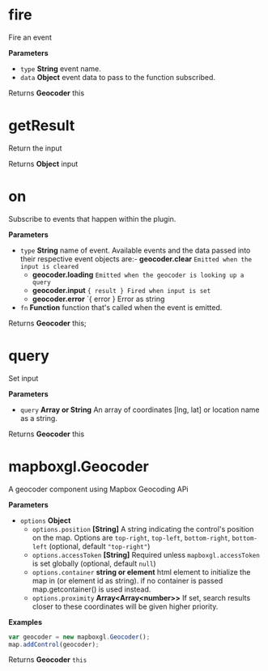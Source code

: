 # fire

Fire an event

**Parameters**

-   `type` **String** event name.
-   `data` **Object** event data to pass to the function subscribed.

Returns **Geocoder** this

# getResult

Return the input

Returns **Object** input

# on

Subscribe to events that happen within the plugin.

**Parameters**

-   `type` **String** name of event. Available events and the data passed into their respective event objects are:-   **geocoder.clear** `Emitted when the input is cleared`
    -   **geocoder.loading** `Emitted when the geocoder is looking up a query`
    -   **geocoder.input** `{ result } Fired when input is set`
    -   **geocoder.error** `{ error } Error as string
-   `fn` **Function** function that's called when the event is emitted.

Returns **Geocoder** this;

# query

Set input

**Parameters**

-   `query` **Array or String** An array of coordinates [lng, lat] or location name as a string.

Returns **Geocoder** this

# mapboxgl.Geocoder

A geocoder component using Mapbox Geocoding APi

**Parameters**

-   `options` **Object** 
    -   `options.position` **[String]** A string indicating the control's position on the map. Options are `top-right`, `top-left`, `bottom-right`, `bottom-left` (optional, default `"top-right"`)
    -   `options.accessToken` **[String]** Required unless `mapboxgl.accessToken` is set globally (optional, default `null`)
    -   `options.container` **string or element** html element to initialize the map in (or element id as string). if no container is passed map.getcontainer() is used instead.
    -   `options.proximity` **Array&lt;Array&lt;number&gt;&gt;** If set, search results closer to these coordinates will be given higher priority.

**Examples**

```javascript
var geocoder = new mapboxgl.Geocoder();
map.addControl(geocoder);
```

Returns **Geocoder** `this`

